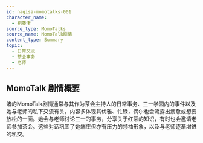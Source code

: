 ```yaml
---
id: nagisa-momotalks-001
character_name:
  - 桐藤渚
source_type: MomoTalks
source_name: MomoTalk剧情
content_type: Summary
topic:
  - 日常交流
  - 茶会事务
  - 老师
---
```

## MomoTalk 剧情概要
渚的MomoTalk剧情通常与其作为茶会主持人的日常事务、三一学园内的事件以及她与老师的私下交流有关。内容多体现其优雅、忙碌，偶尔也会流露出疲惫或想要放松的一面。她会与老师讨论三一的事务，分享关于红茶的知识，有时也会邀请老师参加茶会。这些对话巩固了她端庄但亦有压力的领袖形象，以及与老师逐渐增进的私交。